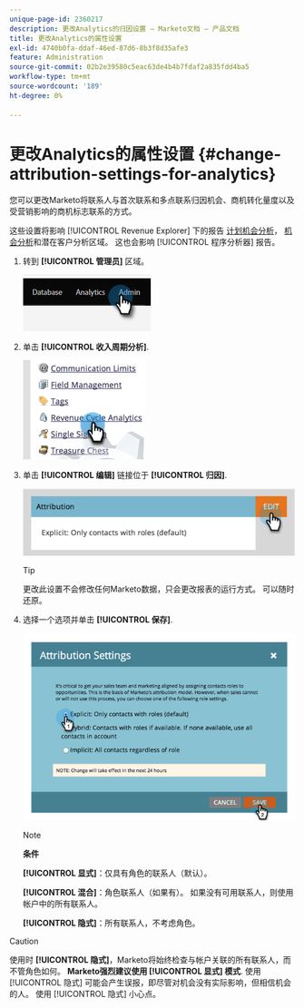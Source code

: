 ```yaml
---
unique-page-id: 2360217
description: 更改Analytics的归因设置 — Marketo文档 — 产品文档
title: 更改Analytics的属性设置
exl-id: 4740b0fa-ddaf-46ed-87d6-8b3f8d35afe3
feature: Administration
source-git-commit: 02b2e39580c5eac63de4b4b7fdaf2a835fdd4ba5
workflow-type: tm+mt
source-wordcount: '189'
ht-degree: 0%

---
```


# 更改Analytics的属性设置 {#change-attribution-settings-for-analytics}

您可以更改Marketo将联系人与首次联系和多点联系归因机会、商机转化量度以及受营销影响的商机标志联系的方式。

这些设置将影响 [!UICONTROL Revenue Explorer] 下的报告 [计划机会分析](/help/marketo/product-docs/reporting/revenue-cycle-analytics/program-analytics/understanding-the-program-opportunity-analysis-area.md)， [机会分析](/help/marketo/product-docs/reporting/revenue-cycle-analytics/revenue-explorer/understanding-opportunity-analysis-in-revenue-explorer.md)和潜在客户分析区域。 这也会影响 [!UICONTROL 程序分析器] 报告。

1. 转到 **[!UICONTROL 管理员]** 区域。

   ![](assets/change-attribution-settings-for-analytics-1.png)

1. 单击 **[!UICONTROL 收入周期分析]**.

   ![](assets/change-attribution-settings-for-analytics-2.png)

1. 单击 **[!UICONTROL 编辑]** 链接位于 **[!UICONTROL 归因]**.

   ![](assets/change-attribution-settings-for-analytics-3.png)

   >[!TIP]
   >
   >更改此设置不会修改任何Marketo数据，只会更改报表的运行方式。 可以随时还原。

1. 选择一个选项并单击 **[!UICONTROL 保存]**.

   ![](assets/change-attribution-settings-for-analytics-4.png)

   >[!NOTE]
   >
   >**条件**
   >
   >**[!UICONTROL 显式]**：仅具有角色的联系人（默认）。
   >
   >**[!UICONTROL 混合]**：角色联系人（如果有）。 如果没有可用联系人，则使用帐户中的所有联系人。
   >
   >**[!UICONTROL 隐式]**：所有联系人，不考虑角色。

>[!CAUTION]
>
>使用时 **[!UICONTROL 隐式]**，Marketo将始终检查与帐户关联的所有联系人，而不管角色如何。 **Marketo强烈建议使用 [!UICONTROL 显式] 模式**. 使用 [!UICONTROL 隐式] 可能会产生误报，即尽管对机会没有实际影响，但相信机会的人。 使用 [!UICONTROL 隐式] 小心点。
